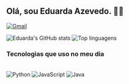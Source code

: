 ## Olá, sou Eduarda Azevedo. 👋🏻

[![Gmail](https://img.shields.io/badge/Gmail-D14836?style=for-the-badge&logo=gmail&logoColor=white)](dudafazv@gmail.com)

![Eduarda's GitHub stats](https://github-readme-stats.vercel.app/api?username=maduazevedo&show_icons=true&theme=highcontrast)
![Top linguagens ](https://github-readme-stats.vercel.app/api/top-langs/?username=maduazevedo&hide_progress=true&theme=highcontrast)

### Tecnologias que uso no meu dia  
<div style= "display: inline_block"><br/>
<img align= "center" alt= "Python" src="https://img.shields.io/badge/Python-3776AB?style=for-the-badge&logo=python&logoColor=white" />
<img align= "center" alt= "JavaScript" src="https://img.shields.io/badge/JavaScript-F7DF1E?style=for-the-badge&logo=javascript&logoColor=black" />
<img align= "center" alt= "Java" src="https://img.shields.io/badge/Java-ED8B00?style=for-the-badge&logo=openjdk&logoColor=white" />
</div><br/>

